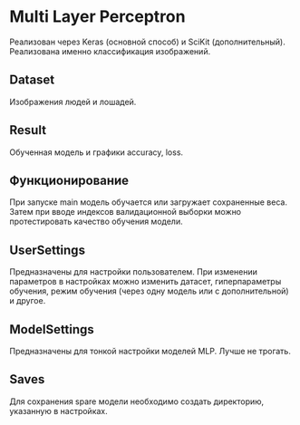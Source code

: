 # Multi Layer Perceptron

Реализован через Keras (основной способ) и SciKit (дополнительный).
Реализована именно классификация изображений.

## Dataset

Изображения людей и лошадей.

## Result

Обученная модель и графики accuracy, loss.

## Функционирование

При запуске main модель обучается или загружает сохраненные веса.
Затем при вводе индексов валидационной выборки можно протестировать
качество обучения модели.

## UserSettings

Предназначены для настройки пользователем.
При изменении параметров в настройках можно изменить датасет,
гиперпараметры обучения, режим обучения (через одну модель или с дополнительной)
и другое.

## ModelSettings

Предназначены для тонкой настройки моделей MLP. 
Лучше не трогать.

## Saves

Для сохранения spare модели необходимо создать директорию,
указанную в настройках.